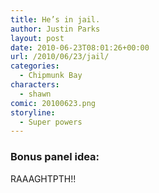 ```yaml
---
title: He’s in jail.
author: Justin Parks
layout: post
date: 2010-06-23T08:01:26+00:00
url: /2010/06/23/jail/
categories:
  - Chipmunk Bay
characters:
  - shawn
comic: 20100623.png
storyline:
  - Super powers
---
```

### Bonus panel idea:
RAAAGHTPTH!!
